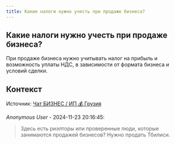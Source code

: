 ```yaml
---
title: Какие налоги нужно учесть при продаже бизнеса?
---
```


## Какие налоги нужно учесть при продаже бизнеса?

При продаже бизнеса нужно учитывать налог на прибыль и возможность уплаты НДС, в зависимости от формата бизнеса и условий сделки.

## Контекст

Источник: [Чат БИЗНЕС / ИП 💰 Грузия](https://t.me/ip_ge)

_Anonymous User_ - 2024-11-23 20:16:45:

> Здесь есть риэлторы или проверенные люди, которые занимаются продажей бизнесов? Нужно продать Тбилиси.
